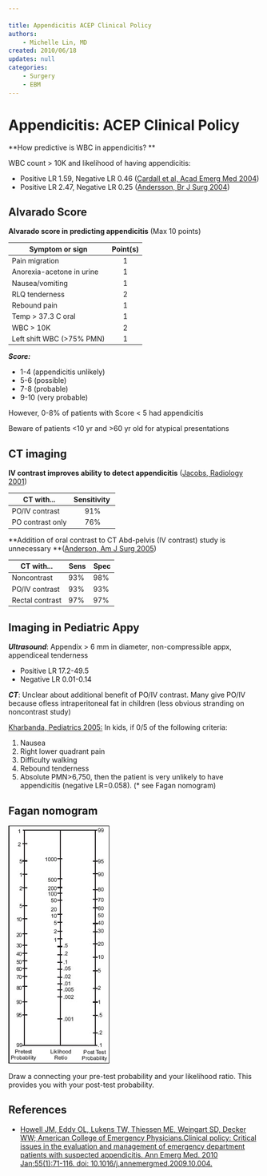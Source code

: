 ```yaml
---

title: Appendicitis ACEP Clinical Policy
authors:
    - Michelle Lin, MD
created: 2010/06/18
updates: null
categories:
    - Surgery
    - EBM
---
```


# Appendicitis: ACEP Clinical Policy

**How predictive is WBC in appendicitis? **

WBC count > 10K and likelihood of having appendicitis:

-   Positive LR 1.59, Negative LR 0.46 ([Cardall et al, Acad Emerg Med 2004](http://onlinelibrary.wiley.com/doi/10.1197/j.aem.2004.04.011/abstract))
-   Positive LR 2.47, Negative LR 0.25 ([Andersson, Br J Surg 2004](http://onlinelibrary.wiley.com/doi/10.1002/bjs.4464/abstract?deniedAccessCustomisedMessage=&userIsAuthenticated=false))

## Alvarado Score

**Alvarado score in predicting appendicitis** (Max 10 points)

| Symptom or sign           | Point(s) |
| ------------------------- | :------: |
| Pain migration            |     1    |
| Anorexia-acetone in urine |     1    |
| Nausea/vomiting           |     1    |
| RLQ tenderness            |     2    |
| Rebound pain              |     1    |
| Temp > 37.3 C oral        |     1    |
| WBC > 10K                 |     2    |
| Left shift WBC (>75% PMN) |     1    |

**_Score:_** 

-   1-4 (appendicitis unlikely)
-   5-6 (possible)
-   7-8 (probable)
-   9-10 (very probable)

However, 0-8% of patients with Score &lt; 5 had appendicitis

Beware of patients &lt;10 yr and >60 yr old for atypical presentations

## CT imaging

**IV contrast improves ability to detect appendicitis** ([Jacobs, Radiology 2001](http://radiology.rsna.org/content/220/3/683.long)) 

| CT with...       | Sensitivity  |
| ---------------- | :----------: |
| PO/IV contrast   |      91%     |
| PO contrast only |      76%     |

**Addition of oral contrast to CT Abd-pelvis (IV contrast) study is unnecessary **([Anderson, Am J Surg 2005](https://secure.muhealth.org/~ed/students/articles/ajs_190_p0474.pdf))

| CT with...      | Sens | Spec |
| --------------- | ---- | ---- |
| Noncontrast     | 93%  | 98%  |
| PO/IV contrast  | 93%  | 93%  |
| Rectal contrast | 97%  | 97%  |

## Imaging in Pediatric Appy

**_Ultrasound_**: Appendix > 6 mm in diameter, non-compressible appx, appendiceal tenderness 

-   Positive LR 17.2-49.5
-   Negative LR 0.01-0.14

**_CT_**: Unclear about additional benefit of PO/IV contrast. Many give PO/IV because ofless intraperitoneal fat in children (less obvious stranding on noncontrast study)

[Kharbanda, Pediatrics 2005:](http://pediatrics.aappublications.org/content/116/3/709.short) In kids, if 0/5 of the following criteria: 

1.  Nausea
2.  Right lower quadrant pain
3.  Difficulty walking
4.  Rebound tenderness
5.  Absolute PMN>6,750, then the patient is very unlikely to have appendicitis (negative LR=0.058). (\* see Fagan nomogram)

## Fagan nomogram

![](image-1.png)

Draw a connecting your pre-test probability and your likelihood ratio. This provides you with your post-test probability.

## References

-   [Howell JM, Eddy OL, Lukens TW, Thiessen ME, Weingart SD, Decker WW; American College of Emergency Physicians.Clinical policy: Critical issues in the evaluation and management of emergency department patients with suspected appendicitis. Ann Emerg Med. 2010 Jan;55(1):71-116. doi: 10.1016/j.annemergmed.2009.10.004.](http://www.ncbi.nlm.nih.gov/pubmed/20116016)
